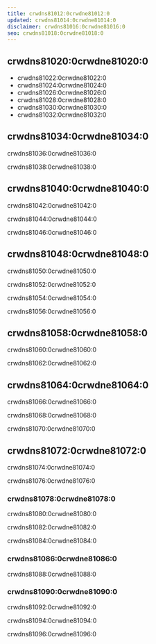 ```yaml
---
title: crwdns81012:0crwdne81012:0
updated: crwdns81014:0crwdne81014:0
disclaimer: crwdns81016:0crwdne81016:0
seo: crwdns81018:0crwdne81018:0
---
```


## crwdns81020:0crwdne81020:0

- crwdns81022:0crwdne81022:0
- crwdns81024:0crwdne81024:0
- crwdns81026:0crwdne81026:0
- crwdns81028:0crwdne81028:0
- crwdns81030:0crwdne81030:0
- crwdns81032:0crwdne81032:0

## crwdns81034:0crwdne81034:0

crwdns81036:0crwdne81036:0

crwdns81038:0crwdne81038:0

## crwdns81040:0crwdne81040:0

crwdns81042:0crwdne81042:0

crwdns81044:0crwdne81044:0

crwdns81046:0crwdne81046:0

## crwdns81048:0crwdne81048:0

crwdns81050:0crwdne81050:0

crwdns81052:0crwdne81052:0

crwdns81054:0crwdne81054:0

crwdns81056:0crwdne81056:0

## crwdns81058:0crwdne81058:0

crwdns81060:0crwdne81060:0

crwdns81062:0crwdne81062:0

## crwdns81064:0crwdne81064:0

crwdns81066:0crwdne81066:0

crwdns81068:0crwdne81068:0

crwdns81070:0crwdne81070:0

## crwdns81072:0crwdne81072:0

crwdns81074:0crwdne81074:0

crwdns81076:0crwdne81076:0

### crwdns81078:0crwdne81078:0

crwdns81080:0crwdne81080:0

crwdns81082:0crwdne81082:0

crwdns81084:0crwdne81084:0

### crwdns81086:0crwdne81086:0

crwdns81088:0crwdne81088:0

### crwdns81090:0crwdne81090:0

crwdns81092:0crwdne81092:0

crwdns81094:0crwdne81094:0

crwdns81096:0crwdne81096:0
